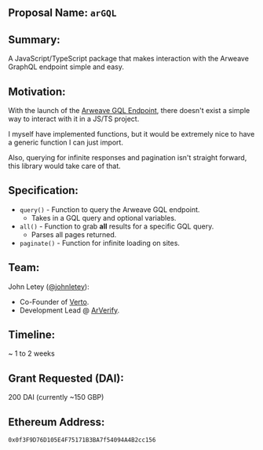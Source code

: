 ## Proposal Name: `arGQL`

## Summary:

A JavaScript/TypeScript package that makes interaction with the Arweave GraphQL endpoint simple and easy.

## Motivation:

With the launch of the [Arweave GQL Endpoint](https://arweave.net/graphql), there doesn't exist a simple way to interact with it in a JS/TS project.

I myself have implemented functions, but it would be extremely nice to have a generic function I can just import.

Also, querying for infinite responses and pagination isn't straight forward, this library would take care of that.

## Specification:

- `query()` - Function to query the Arweave GQL endpoint.
  - Takes in a GQL query and optional variables.
- `all()` - Function to grab **all** results for a specific GQL query.
  - Parses all pages returned.
- `paginate()` - Function for infinite loading on sites.

## Team:

John Letey ([@johnletey](https://github.com/johnletey)):

- Co-Founder of [Verto](https://verto.exchange).
- Development Lead @ [ArVerify](https://github.com/ArVerify).

## Timeline:

~ 1 to 2 weeks

## Grant Requested (DAI):

200 DAI (currently ~150 GBP)

## Ethereum Address:

`0x0f3F9D76D105E4F75171B3BA7f54094A4B2cc156`
